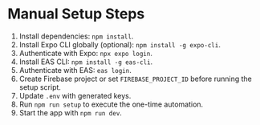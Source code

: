 # Manual Setup Steps

1. Install dependencies: `npm install`.
2. Install Expo CLI globally (optional): `npm install -g expo-cli`.
3. Authenticate with Expo: `npx expo login`.
4. Install EAS CLI: `npm install -g eas-cli`.
5. Authenticate with EAS: `eas login`.
6. Create Firebase project or set `FIREBASE_PROJECT_ID` before running the setup script.
7. Update `.env` with generated keys.
8. Run `npm run setup` to execute the one-time automation.
9. Start the app with `npm run dev`.
